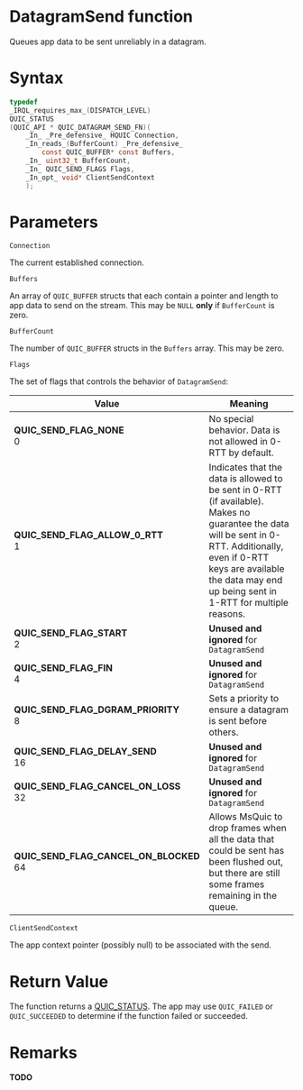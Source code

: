 DatagramSend function
======

Queues app data to be sent unreliably in a datagram.

# Syntax

```C
typedef
_IRQL_requires_max_(DISPATCH_LEVEL)
QUIC_STATUS
(QUIC_API * QUIC_DATAGRAM_SEND_FN)(
    _In_ _Pre_defensive_ HQUIC Connection,
    _In_reads_(BufferCount) _Pre_defensive_
        const QUIC_BUFFER* const Buffers,
    _In_ uint32_t BufferCount,
    _In_ QUIC_SEND_FLAGS Flags,
    _In_opt_ void* ClientSendContext
    );
```

# Parameters

`Connection`

The current established connection.

`Buffers`

An array of `QUIC_BUFFER` structs that each contain a pointer and length to app data to send on the stream. This may be `NULL` **only** if `BufferCount` is zero.

`BufferCount`

The number of `QUIC_BUFFER` structs in the `Buffers` array. This may be zero.

`Flags`

The set of flags that controls the behavior of `DatagramSend`:

Value | Meaning
--- | ---
**QUIC_SEND_FLAG_NONE**<br>0 | No special behavior. Data is not allowed in 0-RTT by default.
**QUIC_SEND_FLAG_ALLOW_0_RTT**<br>1 | Indicates that the data is allowed to be sent in 0-RTT (if available). Makes no guarantee the data will be sent in 0-RTT. Additionally, even if 0-RTT keys are available the data may end up being sent in 1-RTT for multiple reasons.
**QUIC_SEND_FLAG_START**<br>2 | **Unused and ignored** for `DatagramSend`
**QUIC_SEND_FLAG_FIN**<br>4 | **Unused and ignored** for `DatagramSend`
**QUIC_SEND_FLAG_DGRAM_PRIORITY**<br>8 | Sets a priority to ensure a datagram is sent before others.
**QUIC_SEND_FLAG_DELAY_SEND**<br>16 | **Unused and ignored** for `DatagramSend`
**QUIC_SEND_FLAG_CANCEL_ON_LOSS**<br>32 | **Unused and ignored** for `DatagramSend`
**QUIC_SEND_FLAG_CANCEL_ON_BLOCKED**<br>64 | Allows MsQuic to drop frames when all the data that could be sent has been flushed out, but there are still some frames remaining in the queue.

`ClientSendContext`

The app context pointer (possibly null) to be associated with the send.

# Return Value

The function returns a [QUIC_STATUS](QUIC_STATUS.md). The app may use `QUIC_FAILED` or `QUIC_SUCCEEDED` to determine if the function failed or succeeded.

# Remarks

**TODO**
